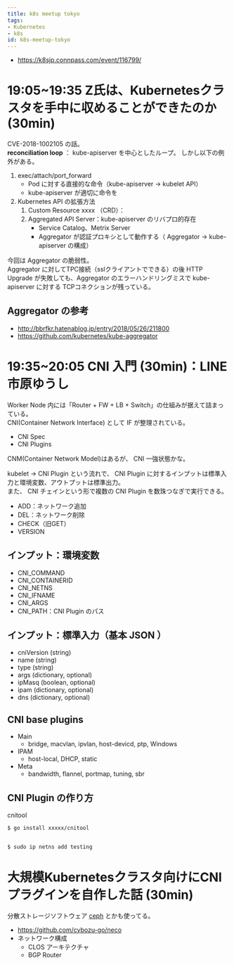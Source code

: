 ```yaml
---
title: k8s meetup tokyo
tags:
- Kubernetes
- k8s
id: k8s-meetup-tokyo
---
```


- https://k8sjp.connpass.com/event/116799/

# 19:05~19:35 Z氏は、Kubernetesクラスタを手中に収めることができたのか (30min)

CVE-2018-1002105 の話。  
**reconciliation loop** ： kube-apiserver を中心としたループ。
しかし以下の例外がある。

1. exec/attach/port_forward
    - Pod に対する直接的な命令（kube-apiserver -> kubelet API）
    - kube-apiserver が適切に命令を
2. Kubernetes API の拡張方法
    1. Custom Resource xxxx （CRD）：
    2. Aggregated API Server：kube-apiserver のリバプロ的存在
        - Service Catalog、Metrix Server
        - Aggregator が認証プロキシとして動作する（ Aggregator -> kube-apiserver の構成）

今回は Aggregator の脆弱性。  
Aggregator に対してTPC接続（sslクライアントでできる）の後 HTTP Upgrade が失敗しても、Aggregator のエラーハンドリングミスで kube-apiserver に対する TCPコネクションが残っている。

## Aggregator の参考

- http://bbrfkr.hatenablog.jp/entry/2018/05/26/211800
- https://github.com/kubernetes/kube-aggregator

# 19:35~20:05 CNI 入門 (30min)：LINE 市原ゆうし

Worker Node 内には「Router + FW + LB + Switch」の仕組みが据えて詰まっている。  
CNI(Container Network Interface) として IF が整理されている。

- CNI Spec
- CNI Plugins

CNM(Container Network Model)はあるが、 CNI 一強状態かな。

kubelet -> CNI Plugin という流れで、 CNI Plugin に対するインプットは標準入力と環境変数、アウトプットは標準出力。  
また、 CNI チェインという形で複数の CNI Plugin を数珠つなぎで実行できる。

- ADD：ネットワーク追加
- DEL：ネットワーク削除
- CHECK（旧GET）
- VERSION

## インプット：環境変数

- CNI_COMMAND
- CNI_CONTAINERID
- CNI_NETNS
- CNI_IFNAME
- CNI_ARGS
- CNI_PATH：CNI Plugin のパス

## インプット：標準入力（基本 JSON ）

- cniVersion (string)
- name (string)
- type (string)
- args (dictionary, optional)
- ipMasq (boolean, optional)
- ipam (dictionary, optional)
- dns (dictionary, optional)

## CNI base plugins

- Main
    - bridge, macvlan, ipvlan, host-devicd, ptp, Windows
- IPAM
    - host-local, DHCP, static
- Meta
    - bandwidth, flannel, portmap, tuning, sbr

## CNI Plugin の作り方

cnitool

```bash
$ go install xxxxx/cnitool


$ sudo ip netns add testing
```

# 大規模Kubernetesクラスタ向けにCNIプラグインを自作した話 (30min)

分散ストレージソフトウェア [ceph](https://ceph.com/) とかも使ってる。

- https://github.com/cybozu-go/neco
- ネットワーク構成
    - CLOS アーキテクチャ
    - BGP Router